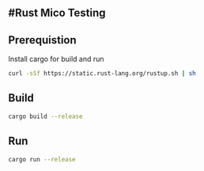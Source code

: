 #Rust Mico Testing
-----------------

## Prerequistion
Install cargo for build and run
```bash
curl -sSf https://static.rust-lang.org/rustup.sh | sh
```

## Build
```bash
cargo build --release
```

## Run
```bash
cargo run --release
```
